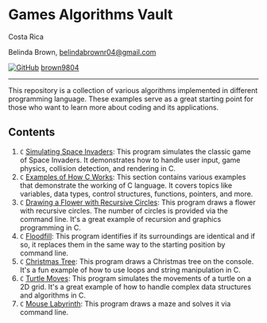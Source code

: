 # Games Algorithms Vault

Costa Rica

Belinda Brown, belindabrownr04@gmail.com

[![GitHub](https://img.shields.io/badge/--181717?logo=github&logoColor=ffffff)](https://github.com/)
[brown9804](https://github.com/brown9804)

----------

This repository is a collection of various algorithms implemented in different programming language. These examples serve as a great starting point for those who want to learn more about coding and its applications.

## Contents

1. `C` [Simulating Space Invaders](./1_SpaceInvaders/README.md): This program simulates the classic game of Space Invaders. It demonstrates how to handle user input, game physics, collision detection, and rendering in C.
2. `C` [Examples of How C Works](./2_BeginnerExercises/README.md): This section contains various examples that demonstrate the working of C language. It covers topics like variables, data types, control structures, functions, pointers, and more.
3. `C` [Drawing a Flower with Recursive Circles](./3_CircleFlowers/README.md): This program draws a flower with recursive circles. The number of circles is provided via the command line. It's a great example of recursion and graphics programming in C.
4. `C` [Floodfill](./4_Floodfill/README.md): This program identifies if its surroundings are identical and if so, it replaces them in the same way to the starting position by command line.
5. `C` [Christmas Tree](./5_ChristmasTree/README.md): This program draws a Christmas tree on the console. It's a fun example of how to use loops and string manipulation in C.
6. `C` [Turtle Moves](./6_TurtlesMoves/README.md): This program simulates the movements of a turtle on a 2D grid. It's a great example of how to handle complex data structures and algorithms in C.
7. `C` [Mouse Labyrinth](./7_MouseLabyrinth/README.md): This program draws a maze and solves it via command line.
